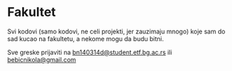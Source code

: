 # Fakultet

Svi kodovi (samo kodovi, ne celi projekti, jer zauzimaju mnogo) koje sam do sad kucao na fakultetu, a nekome mogu da budu bitni.

Sve greske prijaviti na bn140314d@student.etf.bg.ac.rs ili bebicnikola@gmail.com
